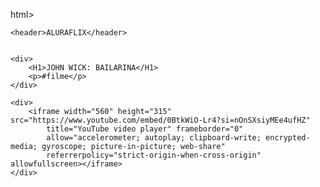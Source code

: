 html>

<head>
    <link rel="stylesheet" href="styles.css" />
    <title>Nicolas</title>

</head>


<body>


    <header>ALURAFLIX</header>


    <div>
        <H1>JOHN WICK: BAILARINA</H1>
        <p>#filme</p>
    </div>

    <div>
        <iframe width="560" height="315" src="https://www.youtube.com/embed/0BtkWiO-Lr4?si=nOnSXsiyMEe4ufHZ"
            title="YouTube video player" frameborder="0"
            allow="accelerometer; autoplay; clipboard-write; encrypted-media; gyroscope; picture-in-picture; web-share"
            referrerpolicy="strict-origin-when-cross-origin" allowfullscreen></iframe>
    </div>


</body>

</html>
